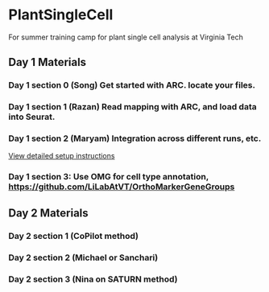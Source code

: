 # PlantSingleCell
For summer training camp for plant single cell analysis at Virginia Tech



## Day 1 Materials
### Day 1 section 0 (Song) Get started with ARC. locate your files.
### Day 1 section 1 (Razan) Read mapping with ARC, and load data into Seurat.
### Day 1 section 2 (Maryam) Integration across different runs, etc.
[View detailed setup instructions](./Day1Section2-Integration/README.md)
### Day 1 section 3: Use OMG for cell type annotation, https://github.com/LiLabAtVT/OrthoMarkerGeneGroups

## Day 2 Materials
### Day 2 section 1 (CoPilot method)
### Day 2 section 2 (Michael or Sanchari)
### Day 2 section 3 (Nina on SATURN method)
